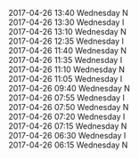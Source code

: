 2017-04-26 13:40 Wednesday  N  
2017-04-26 13:30 Wednesday  I  
2017-04-26 13:10 Wednesday  N  
2017-04-26 12:35 Wednesday  I  
2017-04-26 11:40 Wednesday  N  
2017-04-26 11:35 Wednesday  I  
2017-04-26 11:10 Wednesday  N  
2017-04-26 11:05 Wednesday  I  
2017-04-26 09:40 Wednesday  N  
2017-04-26 07:55 Wednesday  I  
2017-04-26 07:50 Wednesday  N  
2017-04-26 07:20 Wednesday  I  
2017-04-26 07:15 Wednesday  N  
2017-04-26 06:30 Wednesday  I  
2017-04-26 06:15 Wednesday  N  
